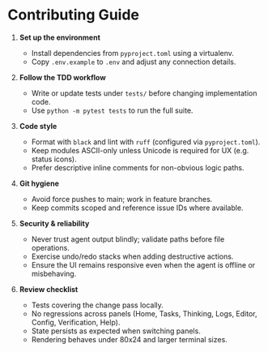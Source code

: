 # Contributing Guide

1. **Set up the environment**
   - Install dependencies from `pyproject.toml` using a virtualenv.
   - Copy `.env.example` to `.env` and adjust any connection details.

2. **Follow the TDD workflow**
   - Write or update tests under `tests/` before changing implementation code.
   - Use `python -m pytest tests` to run the full suite.

3. **Code style**
   - Format with `black` and lint with `ruff` (configured via `pyproject.toml`).
   - Keep modules ASCII-only unless Unicode is required for UX (e.g. status icons).
   - Prefer descriptive inline comments for non-obvious logic paths.

4. **Git hygiene**
   - Avoid force pushes to main; work in feature branches.
   - Keep commits scoped and reference issue IDs where available.

5. **Security & reliability**
   - Never trust agent output blindly; validate paths before file operations.
   - Exercise undo/redo stacks when adding destructive actions.
   - Ensure the UI remains responsive even when the agent is offline or misbehaving.

6. **Review checklist**
   - Tests covering the change pass locally.
   - No regressions across panels (Home, Tasks, Thinking, Logs, Editor, Config, Verification, Help).
   - State persists as expected when switching panels.
   - Rendering behaves under 80x24 and larger terminal sizes.

